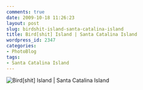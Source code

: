 ```yaml
---
comments: true
date: 2009-10-18 11:26:23
layout: post
slug: birdshit-island-santa-catalina-island
title: Bird[shit] Island | Santa Catalina Island
wordpress_id: 2347
categories:
- PhotoBlog
tags:
- Santa Catalina Island
---
```


![Bird\[shit\] Island | Santa Catalina Island](http://ryanfitzer.com/main/wp-content/uploads/2009/10/catalina-island-12.jpg)
